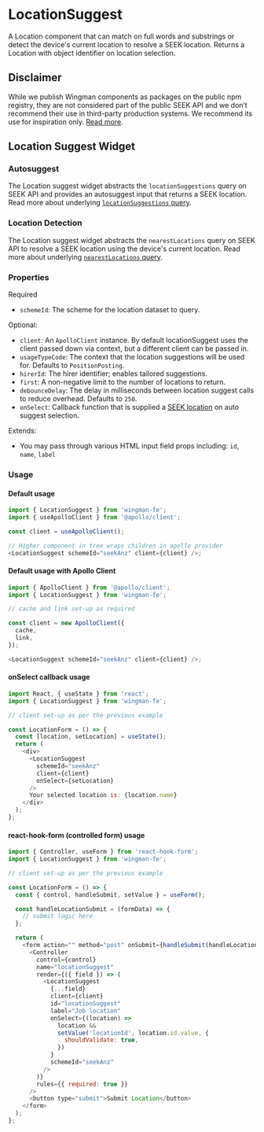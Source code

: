# LocationSuggest

A Location component that can match on full words and substrings or detect the device's current location to resolve a SEEK location. Returns a Location with object identifier on location selection.

## Disclaimer

While we publish Wingman components as packages on the public npm registry,
they are not considered part of the public SEEK API and we don’t recommend their use in third-party production systems. We recommend its use for inspiration only. [Read more](/README.md#disclaimers).

## Location Suggest Widget

### Autosuggest

The Location suggest widget abstracts the `locationSuggestions` query on SEEK API and provides an autosuggest input that returns a SEEK location. Read more about underlying [`locationSuggestions` query](https://developer.seek.com/schema/#operation-locationSuggestions).

### Location Detection

The Location suggest widget abstracts the `nearestLocations` query on SEEK API to resolve a SEEK location using the device's current location. Read more about underlying [`nearestLocations` query](https://developer.seek.com/schema/#operation-nearestLocations).

### Properties

Required

- `schemeId`: The scheme for the location dataset to query.

Optional:

- `client`: An `ApolloClient` instance. By default locationSuggest uses the client passed down via context, but a different client can be passed in.
- `usageTypeCode`: The context that the location suggestions will be used for. Defaults to `PositionPosting`.
- `hirerId`: The hirer identifier; enables tailored suggestions.
- `first`: A non-negative limit to the number of locations to return.
- `debounceDelay`: The delay in milliseconds between location suggest calls to reduce overhead. Defaults to `250`.
- `onSelect`: Callback function that is supplied a [SEEK location](https://developer.seek.com/schema/#definition-Location) on auto suggest selection.

Extends:

- You may pass through various HTML input field props including: `id`, `name`, `label`

### Usage

#### Default usage

```javascript
import { LocationSuggest } from 'wingman-fe';
import { useApolloClient } from '@apollo/client';

const client = useApolloClient();

// Higher component in tree wraps children in apollo provider
<LocationSuggest schemeId="seekAnz" client={client} />;
```

#### Default usage with Apollo Client

```javascript
import { ApolloClient } from '@apollo/client';
import { LocationSuggest } from 'wingman-fe';

// cache and link set-up as required

const client = new ApolloClient({
  cache,
  link,
});

<LocationSuggest schemeId="seekAnz" client={client} />;
```

#### onSelect callback usage

```javascript
import React, { useState } from 'react';
import { LocationSuggest } from 'wingman-fe';

// client set-up as per the previous example

const LocationForm = () => {
  const [location, setLocation] = useState();
  return (
    <div>
      <LocationSuggest
        schemeId="seekAnz"
        client={client}
        onSelect={setLocation}
      />
      Your selected location is: {location.name}
    </div>
  );
};
```

#### react-hook-form (controlled form) usage

```javascript
import { Controller, useForm } from 'react-hook-form';
import { LocationSuggest } from 'wingman-fe';

// client set-up as per the previous example

const LocationForm = () => {
  const { control, handleSubmit, setValue } = useForm();

  const handleLocationSubmit = (formData) => {
    // submit logic here
  };

  return (
    <form action="" method="post" onSubmit={handleSubmit(handleLocationSubmit)}>
      <Controller
        control={control}
        name="locationSuggest"
        render={({ field }) => (
          <LocationSuggest
            {...field}
            client={client}
            id="locationSuggest"
            label="Job location"
            onSelect={(location) =>
              location &&
              setValue('locationId', location.id.value, {
                shouldValidate: true,
              })
            }
            schemeId="seekAnz"
          />
        )}
        rules={{ required: true }}
      />
      <button type="submit">Submit Location</button>
    </form>
  );
};
```
